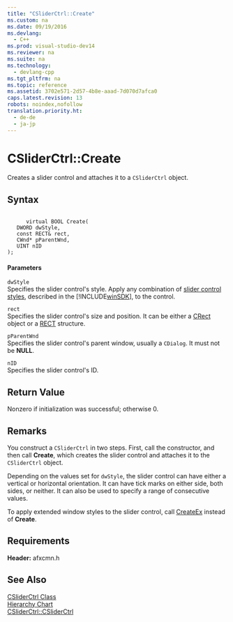 ```yaml
---
title: "CSliderCtrl::Create"
ms.custom: na
ms.date: 09/19/2016
ms.devlang: 
  - C++
ms.prod: visual-studio-dev14
ms.reviewer: na
ms.suite: na
ms.technology: 
  - devlang-cpp
ms.tgt_pltfrm: na
ms.topic: reference
ms.assetid: 3702e571-2d57-4b8e-aaad-7d070d7afca0
caps.latest.revision: 13
robots: noindex,nofollow
translation.priority.ht: 
  - de-de
  - ja-jp
---
```

# CSliderCtrl::Create
Creates a slider control and attaches it to a `CSliderCtrl` object.  
  
## Syntax  
  
```  
  
      virtual BOOL Create(  
   DWORD dwStyle,  
   const RECT& rect,  
   CWnd* pParentWnd,  
   UINT nID   
);  
```  
  
#### Parameters  
 `dwStyle`  
 Specifies the slider control's style. Apply any combination of [slider control styles](http://msdn.microsoft.com/library/windows/desktop/bb760147), described in the [!INCLUDE[winSDK](../vs140/includes/winSDK_md.md)], to the control.  
  
 `rect`  
 Specifies the slider control's size and position. It can be either a [CRect](../vs140/CRect-Class.md) object or a [RECT](http://msdn.microsoft.com/library/windows/desktop/dd162897) structure.  
  
 `pParentWnd`  
 Specifies the slider control's parent window, usually a `CDialog`. It must not be **NULL**.  
  
 `nID`  
 Specifies the slider control's ID.  
  
## Return Value  
 Nonzero if initialization was successful; otherwise 0.  
  
## Remarks  
 You construct a `CSliderCtrl` in two steps. First, call the constructor, and then call **Create**, which creates the slider control and attaches it to the `CSliderCtrl` object.  
  
 Depending on the values set for `dwStyle`, the slider control can have either a vertical or horizontal orientation. It can have tick marks on either side, both sides, or neither. It can also be used to specify a range of consecutive values.  
  
 To apply extended window styles to the slider control, call [CreateEx](../vs140/CSliderCtrl--CreateEx.md) instead of **Create**.  
  
## Requirements  
 **Header:** afxcmn.h  
  
## See Also  
 [CSliderCtrl Class](../vs140/CSliderCtrl-Class.md)   
 [Hierarchy Chart](../vs140/Hierarchy-Chart.md)   
 [CSliderCtrl::CSliderCtrl](../vs140/CSliderCtrl--CSliderCtrl.md)